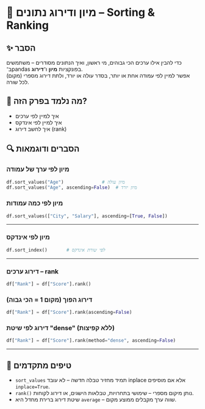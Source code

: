 # 📘 מיון ודירוג נתונים – Sorting & Ranking

## ✨ הסבר

כדי להבין אילו ערכים הכי גבוהים, מי ראשון, ואיך הנתונים מסודרים – משתמשים ב־pandas בפונקציות **מיון** ו־**דירוג**.  
אפשר למיין לפי עמודה אחת או יותר, בסדר עולה או יורד, ולתת דירוג מספרי (מקום) לכל שורה.

## 🧠 מה נלמד בפרק הזה?
- איך למיין לפי ערכים
- איך למיין לפי אינדקס
- איך לחשב דירוג (rank)

## 🔍 הסברים ודוגמאות

### מיון לפי ערך של עמודה
```python
df.sort_values("Age")              # מיון עולה
df.sort_values("Age", ascending=False)  # מיון יורד
```

### מיון לפי כמה עמודות
```python
df.sort_values(["City", "Salary"], ascending=[True, False])
```

---

### מיון לפי אינדקס
```python
df.sort_index()       # לפי שורת אינדקס
```

---

### דירוג ערכים – rank
```python
df["Rank"] = df["Score"].rank()
```

### דירוג הפוך (מקום 1 = הכי גבוה)
```python
df["Rank"] = df["Score"].rank(ascending=False)
```

### דירוג לפי שיטת "dense" (ללא קפיצות)
```python
df["Rank"] = df["Score"].rank(method="dense", ascending=False)
```

---

## 💬 טיפים מתקדמים

* `sort_values` תמיד מחזיר טבלה חדשה – לא עובד inplace אלא אם מוסיפים `inplace=True`.  
* `rank()` נותן מיקום מספרי – שימושי בתחרויות, טבלאות הישגים, או דירוג לקוחות.  
* שיטת דירוג ברירת מחדל היא `average` – שווה ערך מקבלים ממוצע מקום.

